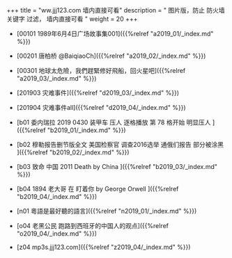 +++
title = "ww.jjj123.com 墙内直接可看"
description = " 图片版，防止 防火墙 关键字 过滤， 墙内直接可看 "
weight = 20
+++




* [00101 1989年6月4日广场故事集001]({{%relref "a2019_01/_index.md" %}})


* [00201 唐柏桥 @BaiqiaoCh]({{%relref "a2019_02/_index.md" %}})


* [00301 地球太危險，我們趕緊修好飛船，回火星吧]({{%relref "a2019_03/_index.md" %}})


* [201903 灾难事件]({{%relref "d2019_03/_index.md" %}})


* [201904 灾难事件all]({{%relref "d2019_04/_index.md" %}})


* [b01  委内瑞拉 2019 0430 装甲车 压人 逐格播放 第 78 格开始 明显压人 ]({{%relref "b2019_01/_index.md" %}})


* [b02  穆勒报告删节版全文 美国检察官 调查2016选举 通俄们报告 部分被涂黑 ]({{%relref "b2019_02/_index.md" %}})


* [b03 致命 中国 2011 Death by China ]({{%relref "b2019_03/_index.md" %}})


* [b04 1894 老大哥 在 盯着你 by George Orwell ]({{%relref "b2019_04/_index.md" %}})


* [n01 粵語是最好聽的語言]({{%relref "n2019_01/_index.md" %}})


* [o04 老黑公民 跑路到西班牙的中国人的观点]({{%relref "o2019_04/_index.md" %}})



* [z04 mp3s.jjj123.com]({{%relref "z2019_04/_index.md" %}})



